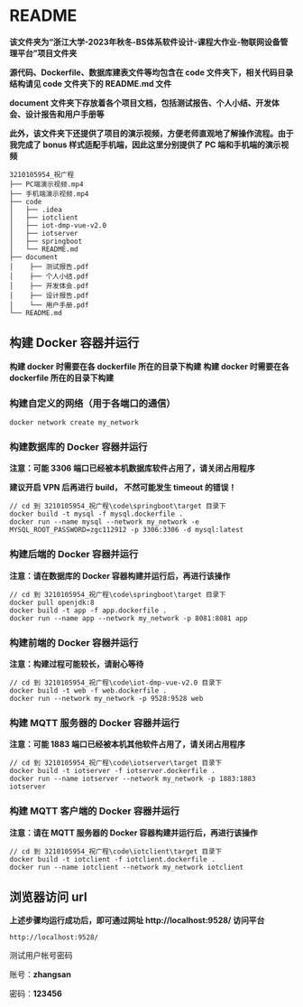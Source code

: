 # README

**该文件夹为“浙江大学-2023年秋冬-BS体系软件设计-课程大作业-物联网设备管理平台”项目文件夹**

**源代码、Dockerfile、数据库建表文件等均包含在 code 文件夹下，相关代码目录结构请见 code 文件夹下的 README.md 文件**

**document 文件夹下存放着各个项目文档，包括测试报告、个人小结、开发体会、设计报告和用户手册等**

**此外，该文件夹下还提供了项目的演示视频，方便老师直观地了解操作流程。由于我完成了 bonus 样式适配手机端，因此这里分别提供了 PC 端和手机端的演示视频**

```
3210105954_祝广程
├── PC端演示视频.mp4
├── 手机端演示视频.mp4
├── code
│   ├── .idea
│   ├── iotclient
│   ├── iot-dmp-vue-v2.0
│   ├── iotserver
│   ├── springboot
│   └── README.md
├── document
│    ├── 测试报告.pdf
│    ├── 个人小结.pdf
│    ├── 开发体会.pdf
│    ├── 设计报告.pdf
│    └── 用户手册.pdf
└── README.md
```

## 构建 Docker 容器并运行

**构建 docker 时需要在各 dockerfile 所在的目录下构建**
**构建 docker 时需要在各 dockerfile 所在的目录下构建**

### 构建自定义的网络（用于各端口的通信）
```
docker network create my_network
```

### 构建数据库的 Docker 容器并运行

**注意：可能 3306 端口已经被本机数据库软件占用了，请关闭占用程序**

**建议开启 VPN 后再进行 build， 不然可能发生 timeout 的错误！**

```
// cd 到 3210105954_祝广程\code\springboot\target 目录下
docker build -t mysql -f mysql.dockerfile .
docker run --name mysql --network my_network -e MYSQL_ROOT_PASSWORD=zgc112912 -p 3306:3306 -d mysql:latest
```

### 构建后端的 Docker 容器并运行

**注意：请在数据库的 Docker 容器构建并运行后，再进行该操作**

```
// cd 到 3210105954_祝广程\code\springboot\target 目录下
docker pull openjdk:8
docker build -t app -f app.dockerfile .
docker run --name app --network my_network -p 8081:8081 app
```

### 构建前端的 Docker 容器并运行

**注意：构建过程可能较长，请耐心等待**

```
// cd 到 3210105954_祝广程\code\iot-dmp-vue-v2.0 目录下
docker build -t web -f web.dockerfile .
docker run --network my_network -p 9528:9528 web
```

### 构建 MQTT 服务器的 Docker 容器并运行

**注意：可能 1883 端口已经被本机其他软件占用了，请关闭占用程序**

```
// cd 到 3210105954_祝广程\code\iotserver\target 目录下
docker build -t iotserver -f iotserver.dockerfile .
docker run --name iotserver --network my_network -p 1883:1883 iotserver
```

### 构建 MQTT 客户端的 Docker 容器并运行

**注意：请在 MQTT 服务器的 Docker 容器构建并运行后，再进行该操作**

```
// cd 到 3210105954_祝广程\code\iotclient\target 目录下
docker build -t iotclient -f iotclient.dockerfile .
docker run --name iotclient --network my_network iotclient
```

## 浏览器访问 url

**上述步骤均运行成功后，即可通过网址 http://localhost:9528/ 访问平台**

```url
http://localhost:9528/
```

测试用户帐号密码

账号：**zhangsan**

密码：**123456**